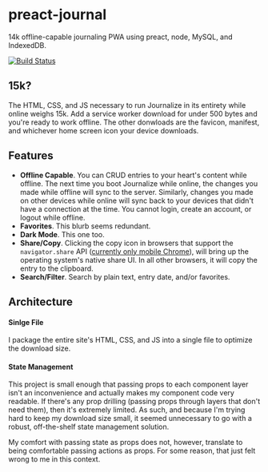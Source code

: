 # preact-journal

14k offline-capable journaling PWA using preact, node, MySQL, and IndexedDB.

[![Build Status](https://travis-ci.org/jpodwys/preact-journal.svg?branch=master)](https://travis-ci.org/jpodwys/preact-journal)

## 15k?

The HTML, CSS, and JS necessary to run Journalize in its entirety while online weighs 15k. Add a service worker download for under 500 bytes and you're ready to work offline. The other donwloads are the favicon, manifest, and whichever home screen icon your device downloads.

## Features

* **Offline Capable**. You can CRUD entries to your heart's content while offline. The next time you boot Journalize while online, the changes you made while offline will sync to the server. Similarly, changes you made on other devices while online will sync back to your devices that didn't have a connection at the time. You cannot login, create an account, or logout while offline.
* **Favorites**. This blurb seems redundant.
* **Dark Mode**. This one too.
* **Share/Copy**. Clicking the copy icon in browsers that support the `navigator.share` API ([currently only mobile Chrome](https://caniuse.com/#search=share%20api)), will bring up the operating system's native share UI. In all other browsers, it will copy the entry to the clipboard.
* **Search/Filter**. Search by plain text, entry date, and/or favorites.

## Architecture

#### Sinlge File

I package the entire site's HTML, CSS, and JS into a single file to optimize the download size.

#### State Management

This project is small enough that passing props to each component layer isn't an inconvenience and actually makes my component code very readable. If there's any prop drilling (passing props through layers that don't need them), then it's extremely limited. As such, and because I'm trying hard to keep my download size small, it seemed unnecessary to go with a robust, off-the-shelf state management solution.

My comfort with passing state as props does not, however, translate to being comfortable passing actions as props. For some reason, that just felt wrong to me in this context. 
